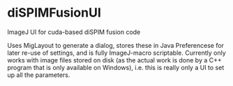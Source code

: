 # diSPIMFusionUI
ImageJ UI for cuda-based diSPIM fusion code

Uses MigLayout to generate a dialog, stores these in Java Preferencese for later re-use of settings, and is fully ImageJ-macro scriptable. Currently only works with image files stored on disk (as the actual work is done by a C++ program that is only available on Windows), i.e. this is really only a UI to set up all the parameters.
